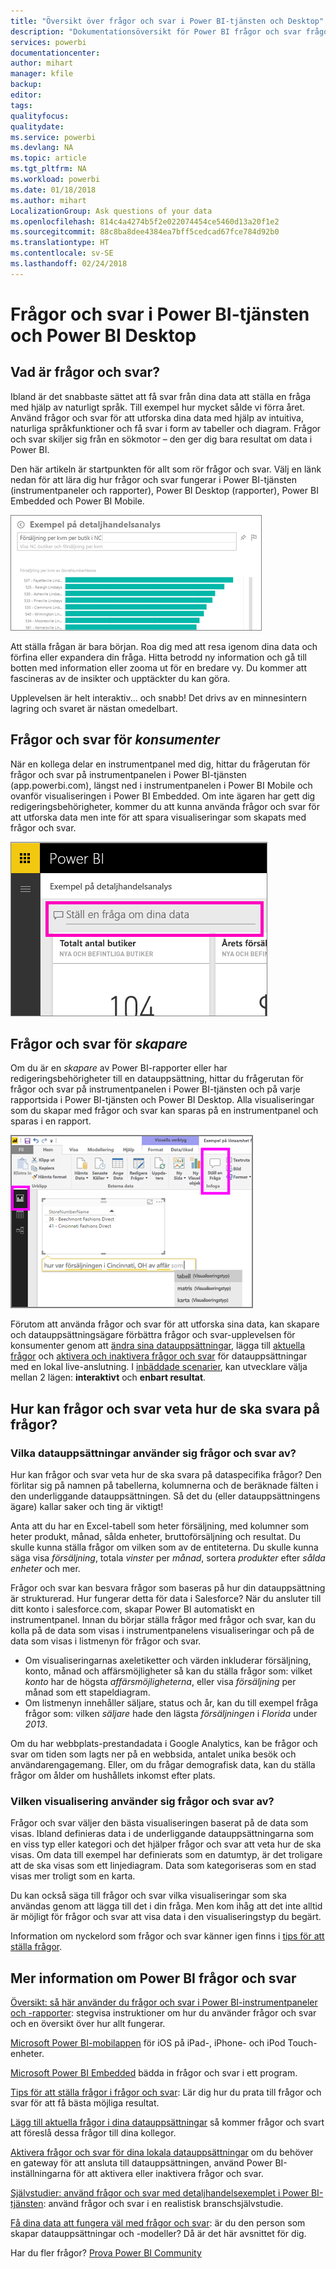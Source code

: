 ```yaml
---
title: "Översikt över frågor och svar i Power BI-tjänsten och Desktop"
description: "Dokumentationsöversikt för Power BI frågor och svar frågor med naturligt språk."
services: powerbi
documentationcenter: 
author: mihart
manager: kfile
backup: 
editor: 
tags: 
qualityfocus: 
qualitydate: 
ms.service: powerbi
ms.devlang: NA
ms.topic: article
ms.tgt_pltfrm: NA
ms.workload: powerbi
ms.date: 01/18/2018
ms.author: mihart
LocalizationGroup: Ask questions of your data
ms.openlocfilehash: 814c4a4274b5f2e022074454ce5460d13a20f1e2
ms.sourcegitcommit: 88c8ba8dee4384ea7bff5cedcad67fce784d92b0
ms.translationtype: HT
ms.contentlocale: sv-SE
ms.lasthandoff: 02/24/2018
---
```

# <a name="qa-in-power-bi-service-and-power-bi-desktop"></a>Frågor och svar i Power BI-tjänsten och Power BI Desktop
## <a name="what-is-qa"></a>Vad är frågor och svar?
Ibland är det snabbaste sättet att få svar från dina data att ställa en fråga med hjälp av naturligt språk. Till exempel hur mycket sålde vi förra året.  Använd frågor och svar för att utforska dina data med hjälp av intuitiva, naturliga språkfunktioner och få svar i form av tabeller och diagram. Frågor och svar skiljer sig från en sökmotor – den ger dig bara resultat om data i Power BI.

Den här artikeln är startpunkten för allt som rör frågor och svar. Välj en länk nedan för att lära dig hur frågor och svar fungerar i Power BI-tjänsten (instrumentpaneler och rapporter), Power BI Desktop (rapporter), Power BI Embedded och Power BI Mobile.  

![](media/power-bi-q-and-a/pbi_qa_boxsalessqft.png)

Att ställa frågan är bara början.  Roa dig med att resa igenom dina data och förfina eller expandera din fråga. Hitta betrodd ny information och gå till botten med information eller zooma ut för en bredare vy. Du kommer att fascineras av de insikter och upptäckter du kan göra.

Upplevelsen är helt interaktiv... och snabb! Det drivs av en minnesintern lagring och svaret är nästan omedelbart.

##  <a name="qa-for-consumers"></a>Frågor och svar för *konsumenter*
När en kollega delar en instrumentpanel med dig, hittar du frågerutan för frågor och svar på instrumentpanelen i Power BI-tjänsten (app.powerbi.com), längst ned i instrumentpanelen i Power BI Mobile och ovanför visualiseringen i Power BI Embedded. Om inte ägaren har gett dig redigeringsbehörigheter, kommer du att kunna använda frågor och svar för att utforska data men inte för att spara visualiseringar som skapats med frågor och svar.

![](media/power-bi-q-and-a/powerbi-qna.png)

## <a name="qa-for-creators"></a>Frågor och svar för *skapare*
Om du är en *skapare* av Power BI-rapporter eller har redigeringsbehörigheter till en datauppsättning, hittar du frågerutan för frågor och svar på instrumentpanelen i Power BI-tjänsten och på varje rapportsida i Power BI-tjänsten och Power BI Desktop. Alla visualiseringar som du skapar med frågor och svar kan sparas på en instrumentpanel och sparas i en rapport.

![](media/power-bi-q-and-a/power-bi-desktop.png)

Förutom att använda frågor och svar för att utforska sina data, kan skapare och datauppsättningsägare förbättra frågor och svar-upplevelsen för konsumenter genom att [ändra sina datauppsättningar](service-prepare-data-for-q-and-a.md), lägga till [aktuella frågor](service-q-and-a-create-featured-questions.md) och [aktivera och inaktivera frågor och svar](service-q-and-a-direct-query.md) för datauppsättningar med en lokal live-anslutning. I [inbäddade scenarier](developer/qanda.md), kan utvecklare välja mellan 2 lägen: **interaktivt** och **enbart resultat**.

## <a name="how-does-qa-know-how-to-answer-questions"></a>Hur kan frågor och svar veta hur de ska svara på frågor?
### <a name="which-datasets-does-qa-use"></a>Vilka datauppsättningar använder sig frågor och svar av?
Hur kan frågor och svar veta hur de ska svara på dataspecifika frågor? Den förlitar sig på namnen på tabellerna, kolumnerna och de beräknade fälten i den underliggande datauppsättningen. Så det du (eller datauppsättningens ägare) kallar saker och ting är viktigt!

Anta att du har en Excel-tabell som heter försäljning, med kolumner som heter produkt, månad, sålda enheter, bruttoförsäljning och resultat. Du skulle kunna ställa frågor om vilken som av de entiteterna.  Du skulle kunna säga visa *försäljning*, totala *vinster* per *månad*, sortera *produkter* efter *sålda enheter* och mer.

Frågor och svar kan besvara frågor som baseras på hur din datauppsättning är strukturerad. Hur fungerar detta för data i Salesforce? När du ansluter till ditt konto i salesforce.com, skapar Power BI automatiskt en instrumentpanel.  Innan du börjar ställa frågor med frågor och svar, kan du kolla på de data som visas i instrumentpanelens visualiseringar och på de data som visas i listmenyn för frågor och svar.

* Om visualiseringarnas axeletiketter och värden inkluderar försäljning, konto, månad och affärsmöjligheter så kan du ställa frågor som: vilket *konto* har de högsta *affärsmöjligheterna*, eller visa *försäljning* per månad som ett stapeldiagram.
* Om listmenyn innehåller säljare, status och år, kan du till exempel fråga frågor som: vilken *säljare* hade den lägsta *försäljningen* i *Florida* under *2013*.

Om du har webbplats-prestandadata i Google Analytics, kan be frågor och svar om tiden som lagts ner på en webbsida, antalet unika besök och användarengagemang. Eller, om du frågar demografisk data, kan du ställa frågor om ålder om hushållets inkomst efter plats.

### <a name="which-visualization-does-qa-use"></a>Vilken visualisering använder sig frågor och svar av?
Frågor och svar väljer den bästa visualiseringen baserat på de data som visas. Ibland definieras data i de underliggande datauppsättningarna som en viss typ eller kategori och det hjälper frågor och svar att veta hur de ska visas. Om data till exempel har definierats som en datumtyp, är det troligare att de ska visas som ett linjediagram. Data som kategoriseras som en stad visas mer troligt som en karta.

Du kan också säga till frågor och svar vilka visualiseringar som ska användas genom att lägga till det i din fråga. Men kom ihåg att det inte alltid är möjligt för frågor och svar att visa data i den visualiseringstyp du begärt.

Information om nyckelord som frågor och svar känner igen finns i [tips för att ställa frågor](service-q-and-a-tips.md).


## <a name="for-more-details-about-power-bi-qa"></a>Mer information om Power BI frågor och svar
[Översikt: så här använder du frågor och svar i Power BI-instrumentpaneler och -rapporter](power-bi-tutorial-q-and-a.md): stegvisa instruktioner om hur du använder frågor och svar och en översikt över hur allt fungerar.

[Microsoft Power BI-mobilappen](mobile-apps-ios-qna.md) för iOS på iPad-, iPhone- och iPod Touch-enheter.

[Microsoft Power BI Embedded](developer/qanda.md) bädda in frågor och svar i ett program.

[Tips för att ställa frågor i frågor och svar](service-q-and-a-tips.md): Lär dig hur du prata till frågor och svar för att få bästa möjliga resultat.

[Lägg till aktuella frågor i dina datauppsättningar](service-q-and-a-create-featured-questions.md) så kommer frågor och svart att föreslå dessa frågor till dina kollegor.

[Aktivera frågor och svar för dina lokala datauppsättningar](service-q-and-a-direct-query.md) om du behöver en gateway för att ansluta till datauppsättningen, använd Power BI-inställningarna för att aktivera eller inaktivera frågor och svar.

[Självstudier: använd frågor och svar med detaljhandelsexemplet i Power BI-tjänsten](power-bi-visualization-introduction-to-q-and-a.md): använd frågor och svar i en realistisk branschsjälvstudie.

[Få dina data att fungera väl med frågor och svar](service-prepare-data-for-q-and-a.md): är du den person som skapar datauppsättningar och -modeller?  Då är det här avsnittet för dig.

Har du fler frågor? [Prova Power BI Community](http://community.powerbi.com/)
